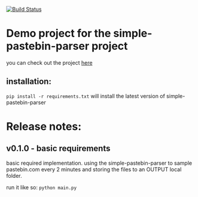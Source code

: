 [![Build Status](https://travis-ci.org/shlomikushchi/Simple-Pastebin-Parser.svg?branch=master)](https://travis-ci.org/shlomikushchi/Simple-Pastebin-Parser)

# Demo project for the simple-pastebin-parser project

you can check out the project [here](https://github.com/shlomikushchi/simple-pastebin-parser)

installation:
---
`pip install -r requirements.txt`
will install the latest version of simple-pastebin-parser

  Release notes:
===

v0.1.0 - basic requirements
---
basic required implementation. using the simple-pastebin-parser to sample pastebin.com every 2 minutes
and storing the files to an OUTPUT local folder. 

run it like so: `python main.py`
